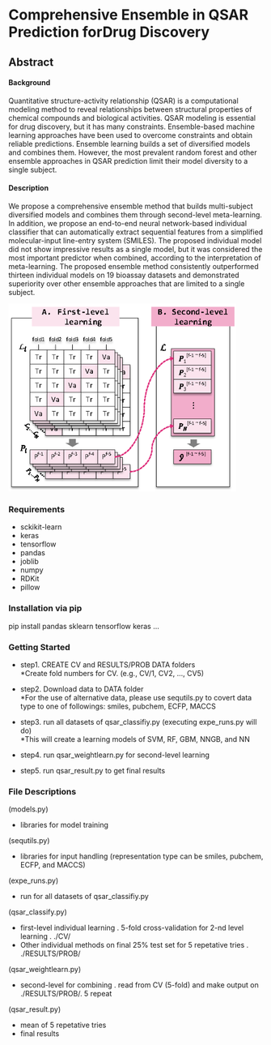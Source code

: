 # Comprehensive Ensemble in QSAR Prediction forDrug Discovery

## Abstract
#### Background
 Quantitative structure-activity relationship (QSAR) is a computational modeling method to reveal relationships between structural properties of chemical compounds and biological activities. QSAR modeling is essential for drug discovery, but it has many constraints. Ensemble-based machine learning approaches have been used to overcome constraints and obtain reliable predictions.
Ensemble learning builds a set of diversified models and combines them.
However, the most prevalent random forest and other ensemble approaches in QSAR prediction limit their model diversity to a single subject.
#### Description
We propose a comprehensive ensemble method that builds multi-subject diversified models and combines them through second-level meta-learning. In addition, we propose an end-to-end neural network-based individual classifier that can automatically extract sequential features from a simplified molecular-input line-entry system (SMILES). The proposed individual model did not show impressive results as a single model, but it was considered the most important predictor when combined, according to the interpretation of meta-learning. 
The proposed ensemble method consistently outperformed thirteen individual models on 19 bioassay datasets and demonstrated superiority over other ensemble approaches that are limited to a single subject.

<img src="figures/Figure1.png" width=450>

### Requirements
- sckikit-learn
- keras
- tensorflow
- pandas
- joblib
- numpy
- RDKit
- pillow


### Installation via pip
pip install pandas sklearn tensorflow keras ...

### Getting Started

- step1. CREATE CV and RESULTS/PROB DATA folders  
*Create fold numbers for CV. (e.g., CV/1, CV2, ..., CV5)

- step2. Download data to DATA folder  
*For the use of alternative data, please use sequtils.py to covert data type to one of followings: smiles, pubchem, ECFP, MACCS

- step3. run all datasets of qsar_classifiy.py (executing expe_runs.py will do)  
*This will create a learning models of SVM, RF, GBM, NNGB, and NN

- step4. run qsar_weightlearn.py for second-level learning

- step5. run qsar_result.py to get final results


### File Descriptions

(models.py)
- libraries for model training

(sequtils.py)
- libraries for input handling
(representation type can be smiles, pubchem, ECFP, and MACCS)

(expe_runs.py)
- run for all datasets of qsar_classifiy.py

(qsar_classify.py)
- first-level individual learning
	. 5-fold cross-validation for 2-nd level learning 
	. ./CV/
- Other individual methods on final 25% test set for 5 repetative tries
	. ./RESULTS/PROB/

(qsar_weightlearn.py)
- second-level for combining
	. read from CV (5-fold) and make output on ./RESULTS/PROB/. 5 repeat

(qsar_result.py)
- mean of 5 repetative tries 
- final results
